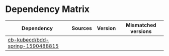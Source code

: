 # Dependency Matrix

Dependency | Sources | Version | Mismatched versions
---------- | ------- | ------- | -------------------
[cb-kubecd/bdd-spring-1590488815](https://github.com/cb-kubecd/bdd-spring-1590488815.git) |  | []() | 
